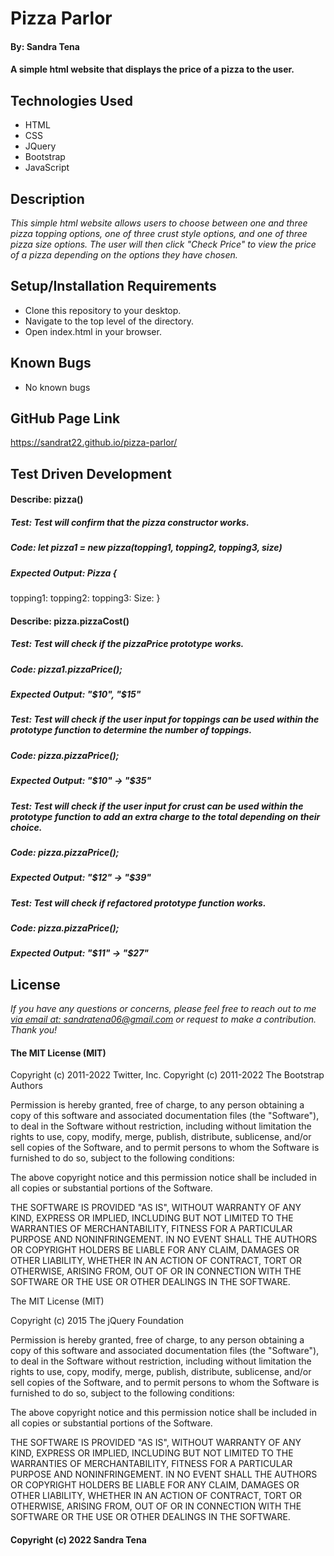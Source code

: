 # Pizza Parlor
#### By: Sandra Tena
#### A simple html website that displays the price of a pizza to the user. 
## Technologies Used
* HTML
* CSS
* JQuery
* Bootstrap
* JavaScript
## Description
_This simple html website allows users to choose between one and three pizza topping options, one of three crust style options, and one of three pizza size options. The user will then click "Check Price" to view the price of a pizza depending on the options they have chosen._
## Setup/Installation Requirements
* Clone this repository to your desktop. 
* Navigate to the top level of the directory. 
* Open index.html in your browser. 
## Known Bugs
* No known bugs
## GitHub Page Link
https://sandrat22.github.io/pizza-parlor/
## Test Driven Development
#### Describe: pizza()
##### Test: Test will confirm that the pizza constructor works. 
##### Code: let pizza1 = new pizza(topping1, topping2, topping3, size)
##### Expected Output: Pizza {
  topping1: 
  topping2: 
  topping3:
  Size: 
}
#### Describe: pizza.pizzaCost()
##### Test: Test will check if the pizzaPrice prototype works. 
##### Code: pizza1.pizzaPrice();
##### Expected Output: "$10", "$15"
##### Test: Test will check if the user input for toppings can be used within the prototype function to determine the number of toppings. 
##### Code: pizza.pizzaPrice();
##### Expected Output: "$10" -> "$35"
##### Test: Test will check if the user input for crust can be used within the prototype function to add an extra charge to the total depending on their choice. 
##### Code: pizza.pizzaPrice();
##### Expected Output: "$12" -> "$39"
##### Test: Test will check if refactored prototype function works. 
##### Code: pizza.pizzaPrice();
##### Expected Output: "$11" -> "$27"
## License
_If you have any questions or concerns, please feel free to reach out to me [via email at: sandratena06@gmail.com](mailto:sandratena06@gmail.com) or request to make a contribution. Thank you!_ 
#### The MIT License (MIT)

Copyright (c) 2011-2022 Twitter, Inc.
Copyright (c) 2011-2022 The Bootstrap Authors

Permission is hereby granted, free of charge, to any person obtaining a copy
of this software and associated documentation files (the "Software"), to deal
in the Software without restriction, including without limitation the rights
to use, copy, modify, merge, publish, distribute, sublicense, and/or sell
copies of the Software, and to permit persons to whom the Software is
furnished to do so, subject to the following conditions:

The above copyright notice and this permission notice shall be included in
all copies or substantial portions of the Software.

THE SOFTWARE IS PROVIDED "AS IS", WITHOUT WARRANTY OF ANY KIND, EXPRESS OR
IMPLIED, INCLUDING BUT NOT LIMITED TO THE WARRANTIES OF MERCHANTABILITY,
FITNESS FOR A PARTICULAR PURPOSE AND NONINFRINGEMENT. IN NO EVENT SHALL THE
AUTHORS OR COPYRIGHT HOLDERS BE LIABLE FOR ANY CLAIM, DAMAGES OR OTHER
LIABILITY, WHETHER IN AN ACTION OF CONTRACT, TORT OR OTHERWISE, ARISING FROM,
OUT OF OR IN CONNECTION WITH THE SOFTWARE OR THE USE OR OTHER DEALINGS IN
THE SOFTWARE.

The MIT License (MIT)

Copyright (c) 2015 The jQuery Foundation

Permission is hereby granted, free of charge, to any person obtaining a copy of this software and associated documentation files (the "Software"), to deal in the Software without restriction, including without limitation the rights to use, copy, modify, merge, publish, distribute, sublicense, and/or sell copies of the Software, and to permit persons to whom the Software is furnished to do so, subject to the following conditions:

The above copyright notice and this permission notice shall be included in all copies or substantial portions of the Software.

THE SOFTWARE IS PROVIDED "AS IS", WITHOUT WARRANTY OF ANY KIND, EXPRESS OR IMPLIED, INCLUDING BUT NOT LIMITED TO THE WARRANTIES OF MERCHANTABILITY, FITNESS FOR A PARTICULAR PURPOSE AND NONINFRINGEMENT. IN NO EVENT SHALL THE AUTHORS OR COPYRIGHT HOLDERS BE LIABLE FOR ANY CLAIM, DAMAGES OR OTHER LIABILITY, WHETHER IN AN ACTION OF CONTRACT, TORT OR OTHERWISE, ARISING FROM, OUT OF OR IN CONNECTION WITH THE SOFTWARE OR THE USE OR OTHER DEALINGS IN THE SOFTWARE.
#### Copyright (c) 2022 Sandra Tena